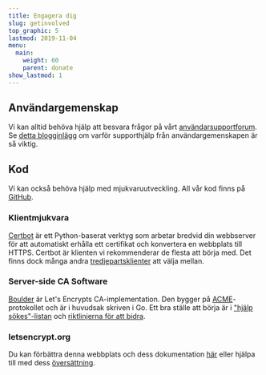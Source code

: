 ```yaml
---
title: Engagera dig
slug: getinvolved
top_graphic: 5
lastmod: 2019-11-04
menu:
  main:
    weight: 60
    parent: donate
show_lastmod: 1
---
```



## Användargemenskap

Vi kan alltid behöva hjälp att besvara frågor på vårt [användarsupportforum](https://community.letsencrypt.org/). Se [detta blogginlägg](/2015/08/13/lets-encrypt-community-support.html) om varför supporthjälp från användargemenskapen är så viktig.

## Kod

Vi kan också behöva hjälp med mjukvaruutveckling. All vår kod finns på [GitHub](https://github.com/letsencrypt/).

### Klientmjukvara

[Certbot](https://github.com/certbot/certbot) är ett Python-baserat verktyg som arbetar bredvid din webbserver för att automatiskt erhålla ett certifikat och konvertera en webbplats till HTTPS. Certbot är klienten vi rekommenderar de flesta att börja med. Det finns dock många andra [tredjepartsklienter](/docs/client-options) att välja mellan.

### Server-side CA Software

[Boulder](https://github.com/letsencrypt/boulder) är Let's Encrypts CA-implementation. Den bygger på [ACME](https://tools.ietf.org/html/rfc8555)-protokollet och är i huvudsak skriven i Go. Ett bra ställe att börja är i ["hjälp sökes"-listan](https://github.com/letsencrypt/boulder/labels/help%20wanted) och [riktlinjerna för att bidra](https://github.com/letsencrypt/boulder/blob/main/CONTRIBUTING.md).

### letsencrypt.org

Du kan förbättra denna webbplats och dess dokumentation [här](https://github.com/letsencrypt/website) eller hjälpa till med dess [översättning](https://crowdin.com/project/lets-encrypt-website).
